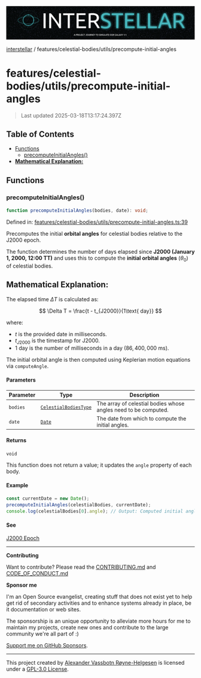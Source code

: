 <div>
  <img alt="SPECCER logo" src="https://raw.githubusercontent.com/phun-ky/interstellar/main/public/interstellar-header.png" style="max-height:120px;" />
</div>

[interstellar](../../../README.md) /
features/celestial-bodies/utils/precompute-initial-angles

# features/celestial-bodies/utils/precompute-initial-angles

> Last updated 2025-03-18T13:17:24.397Z

## Table of Contents

- [Functions](#functions)
  - [precomputeInitialAngles()](#precomputeinitialangles)
- [**Mathematical Explanation:**](#mathematical-explanation)

## Functions

### precomputeInitialAngles()

```ts
function precomputeInitialAngles(bodies, date): void;
```

Defined in:
[features/celestial-bodies/utils/precompute-initial-angles.ts:39](https://github.com/phun-ky/interstellar/blob/main/src/features/celestial-bodies/utils/precompute-initial-angles.ts#L39)

Precomputes the initial **orbital angles** for celestial bodies relative to the
J2000 epoch.

The function determines the number of days elapsed since **J2000 (January 1,
2000, 12:00 TT)** and uses this to compute the **initial orbital angles**
($\theta_0$) of celestial bodies.

## **Mathematical Explanation:**

The elapsed time $\Delta T$ is calculated as:

$$
\Delta T = \frac{t - t_{J2000}}{1\text{ day}}
$$

where:

- $t$ is the provided date in milliseconds.
- $t_{J2000}$ is the timestamp for J2000.
- $1$ day is the number of milliseconds in a day ($86,400,000$ ms).

The initial orbital angle is then computed using Keplerian motion equations via
`computeAngle`.

#### Parameters

| Parameter | Type                                                                                      | Description                                                     |
| --------- | ----------------------------------------------------------------------------------------- | --------------------------------------------------------------- |
| `bodies`  | [`CelestialBodiesType`](../../../types/celestial-bodies.md#celestialbodiestype)           | The array of celestial bodies whose angles need to be computed. |
| `date`    | [`Date`](https://developer.mozilla.org/docs/Web/JavaScript/Reference/Global_Objects/Date) | The date from which to compute the initial angles.              |

#### Returns

`void`

This function does not return a value; it updates the `angle` property of each
body.

#### Example

```ts
const currentDate = new Date();
precomputeInitialAngles(celestialBodies, currentDate);
console.log(celestialBodies[0].angle); // Output: Computed initial angle in radians
```

#### See

[J2000 Epoch](<https://en.wikipedia.org/wiki/Epoch_(astronomy)#Julian_years_and_J2000>)

---

**Contributing**

Want to contribute? Please read the
[CONTRIBUTING.md](https://github.com/phun-ky/interstellar/blob/main/CONTRIBUTING.md)
and
[CODE_OF_CONDUCT.md](https://github.com/phun-ky/interstellar/blob/main/CODE_OF_CONDUCT.md)

**Sponsor me**

I'm an Open Source evangelist, creating stuff that does not exist yet to help
get rid of secondary activities and to enhance systems already in place, be it
documentation or web sites.

The sponsorship is an unique opportunity to alleviate more hours for me to
maintain my projects, create new ones and contribute to the large community
we're all part of :)

[Support me on GitHub Sponsors](https://github.com/sponsors/phun-ky).

---

This project created by [Alexander Vassbotn Røyne-Helgesen](http://phun-ky.net)
is licensed under a
[GPL-3.0 License](https://choosealicense.com/licenses/gpl-3.0/).
